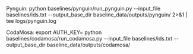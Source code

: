 Pynguin:
python baselines/pynguin/run_pynguin.py --input_file baselines/ids.txt --output_base_dir baseline_data/outputs/pynguin/ 2>&1 | tee logs/pynguin.log

CodaMosa:
export AUTH_KEY=<YOUR AUTH KEY>
python baselines/codamosa/run_codamosa.py --input_file baselines/ids.txt --output_base_dir baseline_data/outputs/codamosa/